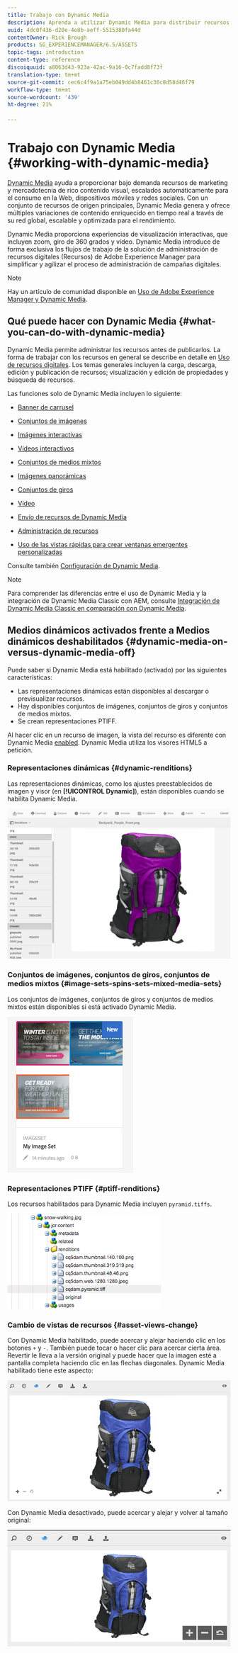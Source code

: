 ```yaml
---
title: Trabajo con Dynamic Media
description: Aprenda a utilizar Dynamic Media para distribuir recursos para consumo en sitios web, móviles y sociales.
uuid: 4dc0f436-d20e-4e8b-aeff-5515380fa44d
contentOwner: Rick Brough
products: SG_EXPERIENCEMANAGER/6.5/ASSETS
topic-tags: introduction
content-type: reference
discoiquuid: a8063d43-923a-42ac-9a16-0c7fadd8f73f
translation-type: tm+mt
source-git-commit: cec6c4f9a1a75eb049dd4b8461c36c8d58d46f79
workflow-type: tm+mt
source-wordcount: '439'
ht-degree: 21%

---
```



# Trabajo con Dynamic Media {#working-with-dynamic-media}

[Dynamic Media](https://www.adobe.com/solutions/web-experience-management/dynamic-media.html) ayuda a proporcionar bajo demanda recursos de marketing y mercadotecnia de rico contenido visual, escalados automáticamente para el consumo en la Web, dispositivos móviles y redes sociales. Con un conjunto de recursos de origen principales, Dynamic Media genera y ofrece múltiples variaciones de contenido enriquecido en tiempo real a través de su red global, escalable y optimizada para el rendimiento.

Dynamic Media proporciona experiencias de visualización interactivas, que incluyen zoom, giro de 360 grados y vídeo. Dynamic Media introduce de forma exclusiva los flujos de trabajo de la solución de administración de recursos digitales (Recursos) de Adobe Experience Manager para simplificar y agilizar el proceso de administración de campañas digitales.

>[!NOTE]
>
>Hay un artículo de comunidad disponible en [Uso de Adobe Experience Manager y Dynamic Media](https://helpx.adobe.com/experience-manager/using/aem_dynamic_media.html).

## Qué puede hacer con Dynamic Media {#what-you-can-do-with-dynamic-media}

Dynamic Media permite administrar los recursos antes de publicarlos. La forma de trabajar con los recursos en general se describe en detalle en [Uso de recursos digitales](manage-assets.md). Los temas generales incluyen la carga, descarga, edición y publicación de recursos; visualización y edición de propiedades y búsqueda de recursos.

Las funciones solo de Dynamic Media incluyen lo siguiente:

* [Banner de carrusel](carousel-banners.md)
* [Conjuntos de imágenes](image-sets.md)
* [Imágenes interactivas](interactive-images.md)
* [Vídeos interactivos](interactive-videos.md)
* [Conjuntos de medios mixtos](mixed-media-sets.md)
* [Imágenes panorámicas](panoramic-images.md)

* [Conjuntos de giros](spin-sets.md)
* [Vídeo](video.md)
* [Envío de recursos de Dynamic Media](delivering-dynamic-media-assets.md)
* [Administración de recursos](managing-assets.md)
* [Uso de las vistas rápidas para crear ventanas emergentes personalizadas](custom-pop-ups.md)

Consulte también [Configuración de Dynamic Media](administering-dynamic-media.md).

>[!NOTE]
>
>Para comprender las diferencias entre el uso de Dynamic Media y la integración de Dynamic Media Classic con AEM, consulte [Integración de Dynamic Media Classic en comparación con Dynamic Media](/help/sites-administering/scene7.md#aem-scene-integration-versus-dynamic-media).

## Medios dinámicos activados frente a Medios dinámicos deshabilitados {#dynamic-media-on-versus-dynamic-media-off}

Puede saber si Dynamic Media está habilitado (activado) por las siguientes características:

* Las representaciones dinámicas están disponibles al descargar o previsualizar recursos.
* Hay disponibles conjuntos de imágenes, conjuntos de giros y conjuntos de medios mixtos.
* Se crean representaciones PTIFF.

Al hacer clic en un recurso de imagen, la vista del recurso es diferente con Dynamic Media [enabled](config-dynamic.md#enabling-dynamic-media). Dynamic Media utiliza los visores HTML5 a petición.

### Representaciones dinámicas {#dynamic-renditions}

Las representaciones dinámicas, como los ajustes preestablecidos de imagen y visor (en **[!UICONTROL Dynamic]**), están disponibles cuando se habilita Dynamic Media.

![chlimage_1-358](assets/chlimage_1-358.png)

### Conjuntos de imágenes, conjuntos de giros, conjuntos de medios mixtos {#image-sets-spins-sets-mixed-media-sets}

Los conjuntos de imágenes, conjuntos de giros y conjuntos de medios mixtos están disponibles si está activado Dynamic Media.

![chlimage_1-359](assets/chlimage_1-359.png)

### Representaciones PTIFF {#ptiff-renditions}

Los recursos habilitados para Dynamic Media incluyen `pyramid.tiffs`.

![chlimage_1-360](assets/chlimage_1-360.png)

### Cambio de vistas de recursos {#asset-views-change}

Con Dynamic Media habilitado, puede acercar y alejar haciendo clic en los botones `+` y `-`. También puede tocar o hacer clic para acercar cierta área. Revertir le lleva a la versión original y puede hacer que la imagen esté a pantalla completa haciendo clic en las flechas diagonales. Dynamic Media habilitado tiene este aspecto:

![chlimage_1-361](assets/chlimage_1-361.png)

Con Dynamic Media desactivado, puede acercar y alejar y volver al tamaño original:

![chlimage_1-362](assets/chlimage_1-362.png)
